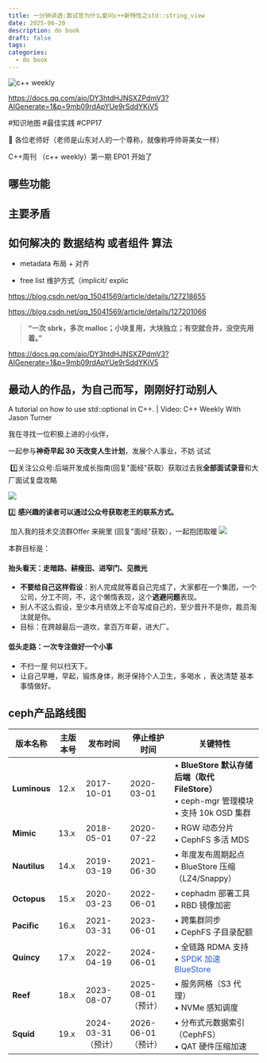 ```yaml
---
title: 一分钟讲透:面试官为什么爱问c++新特性之std::string_view
date: 2025-06-20
description: do book
draft: false
tags: 
categories:
  - do book
---
```

![c++ weekly](https://s2.loli.net/2025/06/24/tU9gyJSP3GkDTiW.png)

https://docs.qq.com/aio/DY3htdHJNSXZPdmV3?AIGenerate=1&p=9mb09rdApYUe9rSddYKjV5

#知识地图 #最佳实践 #CPP17


👋 各位老师好（老师是山东对人的一个尊称，就像称呼帅哥美女一样）

 C++周刊 （c++ weekly）第一期 EP01 开始了



## 哪些功能

## 主要矛盾

## 如何解决的 数据结构 或者组件 算法


- metadata 布局 + 对齐
    
- free list 维护方式（implicit/ explic

https://blog.csdn.net/qq_15041569/article/details/127218655

https://blog.csdn.net/qq_15041569/article/details/127201066

> **“一次 sbrk，多次 malloc；小块复用，大块独立；有空就合并，没空先用着。”**

https://docs.qq.com/aio/DY3htdHJNSXZPdmV3?AIGenerate=1&p=9mb09rdApYUe9rSddYKjV5

## 最动人的作品，为自己而写，刚刚好打动别人

  A tutorial on how to use std::optional in C++. | Video: C++ Weekly With Jason Turner

我在寻找一位积极上进的小伙伴，

一起参与**神奇早起 30 天改变人生计划**，发展个人事业，不妨 试试

  

 1️⃣关注公众号:后端开发成长指南(回复"面经"获取）获取过去我**全部面试录音**和大厂面试复盘攻略

![](https://s2.loli.net/2025/05/31/GRgOTiQHI456VWD.png)

2️⃣ **感兴趣的读者可以通过公众号获取老王的联系方式。**


 加入我的技术交流群Offer 来碗里 (回复"面经"获取），一起抱团取暖
![](https://s2.loli.net/2025/06/01/6qkOut3xrDHen8J.png)

本群目标是：
#### 抬头看天：走暗路、耕瘦田、进窄门、见微光

- **不要给自己这样假设**：别人完成就等着自己完成了，大家都在一个集团，一个公司，分工不同，不，这个懒惰表现，这个**逃避问题**表现。
- 别人不这么假设，至少本月绩效上不会写成自己的，至少晋升不是你，裁员淘汰就是你。
- 目标：在跨越最后一道坎，拿百万年薪，进大厂。


#### 低头走路：一次专注做好一个小事
- 不扫一屋 何以扫天下。
- 让自己早睡，早起，锻炼身体，刷牙保持个人卫生，多喝水 ，表达清楚 基本事情做好。


## ceph产品路线图


| 版本名称         | 主版本号 | 发布时间           | 停止维护时间         | 关键特性                                                                       |
| ------------ | ---- | -------------- | -------------- | -------------------------------------------------------------------------- |
| **Luminous** | 12.x | 2017-10-01     | 2020-03-01     | • **BlueStore 默认存储后端（取代 FileStore）**<br>• ceph-mgr 管理模块<br>• 支持 10k OSD 集群 |
| **Mimic**    | 13.x | 2018-05-01     | 2020-07-22     | • RGW 动态分片<br>• CephFS 多活 MDS                                              |
| **Nautilus** | 14.x | 2019-03-19     | 2021-06-30     | • 年度发布周期起点<br>• BlueStore 压缩（LZ4/Snappy）                                   |
| **Octopus**  | 15.x | 2020-03-23     | 2022-06-01     | • cephadm 部署工具<br>• RBD 镜像加密                                               |
| **Pacific**  | 16.x | 2021-03-31     | 2023-06-01     | • 跨集群同步<br>• CephFS 子目录配额                                                  |
| **Quincy**   | 17.x | 2022-04-19     | 2024-06-01     | • 全链路 RDMA 支持<br>• <font color="#245bdb">SPDK 加速 BlueStore</font>          |
| **Reef**     | 18.x | 2023-08-07     | 2025-08-01（预计） | • 服务网格（S3 代理）<br>• NVMe 感知调度                                               |
| **Squid**    | 19.x | 2024-03-31（预计） | 2026-06-01（预计） | • 分布式元数据索引（CephFS）<br>• QAT 硬件压缩加速                                         |
